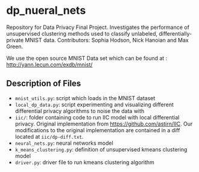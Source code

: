 # dp_nueral_nets
Repository for Data Privacy Final Project. Investigates the performance of unsupervised clustering methods used to classify unlabeled, differentially-private MNIST data. Contributors: Sophia Hodson, Nick Hanoian and Max Green. 


We use the open source MNIST Data set which can be found at : http://yann.lecun.com/exdb/mnist/


## Description of Files

- `mnist_utils.py`: script which loads in the MNIST dataset
- `local_dp_data.py`: script experimenting and visualizing different differential privacy algorithms to noise the data with
- `iic/`: folder containing code to run IIC model with local differential privacy. Original implementation from https://github.com/astirn/IIC. Our modifications to the original implementation are contained in a diff located at `iic/dp-diff.txt`.
- `neural_nets.py`: neural networks model
- `k_means_clustering.py`: definition of unsupervised kmeans clustering model 
- `driver.py`: driver file to run kmeans clustering algorithm



<!-- # Possible Approaches -->
<!-- ## Unary Encoding with Clustering -->
<!-- - convert each pixel to binary: either on or off -->
<!-- - convert each label to one hot representation -->
<!-- - use unary encoding on each example to get local synthetic dataset -->
<!-- - We hope that the noisy images are not too bad -->
<!-- - but the noisy labels are very bad and not recoverable on their own -->
<!-- - use unsupervised clustering on the examples (ignoring labels) -->
<!-- - hopefully these form good clusters -->
<!-- - then look at all of the noisy labels within each cluster, and determine the most likely label for that cluster (we are thinking that this will be very evident because each cluster should have a LOT of examples in it, so averaging is on our side) -->
<!-- - Then we label the clusters, and we have a differentially private model to take an image and classify it -->
<!-- - look at performance -->

<!-- ## Marginals and Convolutional Neural Net -->
<!-- - build 2-way marginals between each pixel and the label -->
<!-- - build 1-way marginal for the label -->
<!-- - build synthetic dataset by drawing a label from the 1-way marginal, then draw a pixel value from each 2-way marginal, given that label -->
<!-- - train CNN classify the data -->
<!-- - look at performance -->
